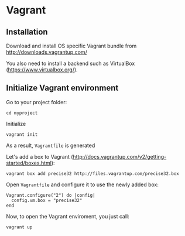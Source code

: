 # Vagrant

## Installation

Download and install OS specific Vagrant bundle from http://downloads.vagrantup.com/

You also need to install a backend such as VirtualBox (<https://www.virtualbox.org/>).

## Initialize Vagrant environment

Go to your project folder:

    cd myproject
    
Initialize

    vagrant init
    
As a result, `Vagrantfile` is generated

Let's add a box to Vagrant (<http://docs.vagrantup.com/v2/getting-started/boxes.html>):

    vagrant box add precise32 http://files.vagrantup.com/precise32.box

Open `Vagrantfile` and configure it to use the newly added box:

    Vagrant.configure("2") do |config|
      config.vm.box = "precise32"
    end

Now, to open the Vagrant enviroment, you just call:

    vagrant up
